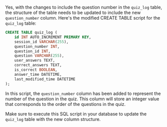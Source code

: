 Yes, with the changes to include the question number in the `quiz_log` table, the structure of the table needs to be updated to include the new `question_number` column. Here's the modified CREATE TABLE script for the `quiz_log` table:

```sql
CREATE TABLE quiz_log (
    id INT AUTO_INCREMENT PRIMARY KEY,
    session_id VARCHAR(255),
    question_number INT,
    question_id INT,
    question VARCHAR(255),
    user_answers TEXT,
    correct_answers TEXT,
    is_correct BOOLEAN,
    answer_time DATETIME,
    last_modified_time DATETIME
);
```

In this script, the `question_number` column has been added to represent the number of the question in the quiz. This column will store an integer value that corresponds to the order of the questions in the quiz.

Make sure to execute this SQL script in your database to update the `quiz_log` table with the new column structure.